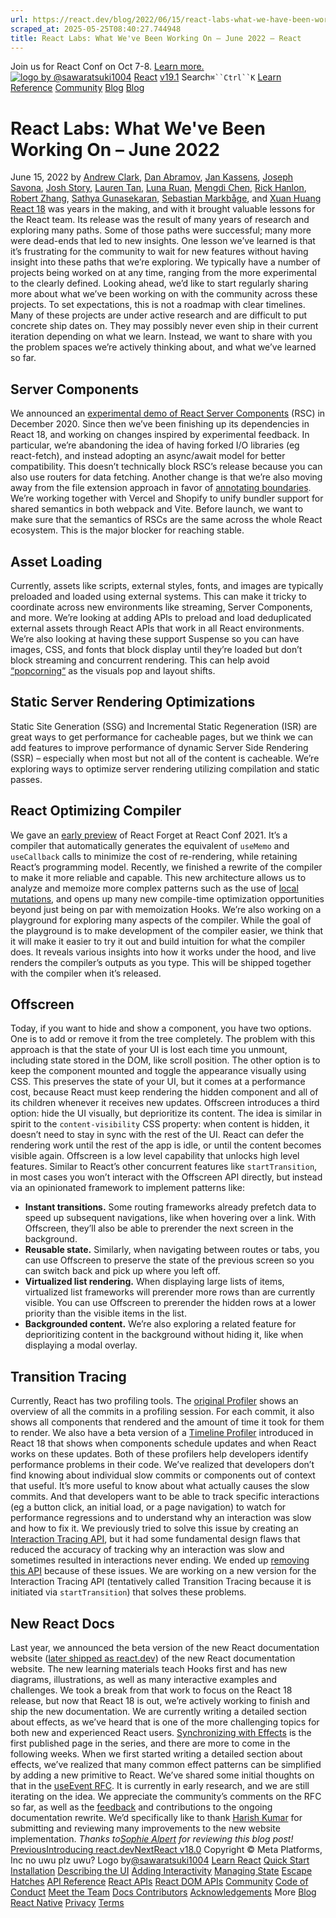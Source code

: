 ```yaml
---
url: https://react.dev/blog/2022/06/15/react-labs-what-we-have-been-working-on-june-2022
scraped_at: 2025-05-25T08:40:27.744948
title: React Labs: What We've Been Working On – June 2022 – React
---
```


Join us for React Conf on Oct 7-8.
[Learn more.](https://conf.react.dev/)
[![logo by @sawaratsuki1004](https://react.dev/_next/image?url=%2Fimages%2Fuwu.png&w=128&q=75)](https://react.dev/)
[React](https://react.dev/)
[v19.1](https://react.dev/versions)
Search`⌘``Ctrl``K`
[Learn](https://react.dev/learn)
[Reference](https://react.dev/reference/react)
[Community](https://react.dev/community)
[Blog](https://react.dev/blog)
[](https://react.dev/community/translations)
[](https://github.com/facebook/react/releases)
[Blog](https://react.dev/blog)
# React Labs: What We've Been Working On – June 2022[](https://react.dev/blog/2022/06/15/react-labs-what-we-have-been-working-on-june-2022#undefined "Link for this heading")
June 15, 2022 by [Andrew Clark](https://twitter.com/acdlite), [Dan Abramov](https://bsky.app/profile/danabra.mov), [Jan Kassens](https://twitter.com/kassens), [Joseph Savona](https://twitter.com/en_JS), [Josh Story](https://twitter.com/joshcstory), [Lauren Tan](https://twitter.com/potetotes), [Luna Ruan](https://twitter.com/lunaruan), [Mengdi Chen](https://twitter.com/mengdi_en), [Rick Hanlon](https://twitter.com/rickhanlonii), [Robert Zhang](https://twitter.com/jiaxuanzhang01), [Sathya Gunasekaran](https://twitter.com/_gsathya), [Sebastian Markbåge](https://twitter.com/sebmarkbage), and [Xuan Huang](https://twitter.com/Huxpro)
[React 18](https://react.dev/blog/2022/03/29/react-v18) was years in the making, and with it brought valuable lessons for the React team. Its release was the result of many years of research and exploring many paths. Some of those paths were successful; many more were dead-ends that led to new insights. One lesson we’ve learned is that it’s frustrating for the community to wait for new features without having insight into these paths that we’re exploring.
We typically have a number of projects being worked on at any time, ranging from the more experimental to the clearly defined. Looking ahead, we’d like to start regularly sharing more about what we’ve been working on with the community across these projects.
To set expectations, this is not a roadmap with clear timelines. Many of these projects are under active research and are difficult to put concrete ship dates on. They may possibly never even ship in their current iteration depending on what we learn. Instead, we want to share with you the problem spaces we’re actively thinking about, and what we’ve learned so far.
## Server Components [](https://react.dev/blog/2022/06/15/react-labs-what-we-have-been-working-on-june-2022#server-components "Link for Server Components ")
We announced an [experimental demo of React Server Components](https://legacy.reactjs.org/blog/2020/12/21/data-fetching-with-react-server-components.html) (RSC) in December 2020. Since then we’ve been finishing up its dependencies in React 18, and working on changes inspired by experimental feedback.
In particular, we’re abandoning the idea of having forked I/O libraries (eg react-fetch), and instead adopting an async/await model for better compatibility. This doesn’t technically block RSC’s release because you can also use routers for data fetching. Another change is that we’re also moving away from the file extension approach in favor of [annotating boundaries](https://github.com/reactjs/rfcs/pull/189#issuecomment-1116482278).
We’re working together with Vercel and Shopify to unify bundler support for shared semantics in both webpack and Vite. Before launch, we want to make sure that the semantics of RSCs are the same across the whole React ecosystem. This is the major blocker for reaching stable.
## Asset Loading [](https://react.dev/blog/2022/06/15/react-labs-what-we-have-been-working-on-june-2022#asset-loading "Link for Asset Loading ")
Currently, assets like scripts, external styles, fonts, and images are typically preloaded and loaded using external systems. This can make it tricky to coordinate across new environments like streaming, Server Components, and more. We’re looking at adding APIs to preload and load deduplicated external assets through React APIs that work in all React environments.
We’re also looking at having these support Suspense so you can have images, CSS, and fonts that block display until they’re loaded but don’t block streaming and concurrent rendering. This can help avoid [“popcorning“](https://twitter.com/sebmarkbage/status/1516852731251724293) as the visuals pop and layout shifts.
## Static Server Rendering Optimizations [](https://react.dev/blog/2022/06/15/react-labs-what-we-have-been-working-on-june-2022#static-server-rendering-optimizations "Link for Static Server Rendering Optimizations ")
Static Site Generation (SSG) and Incremental Static Regeneration (ISR) are great ways to get performance for cacheable pages, but we think we can add features to improve performance of dynamic Server Side Rendering (SSR) – especially when most but not all of the content is cacheable. We’re exploring ways to optimize server rendering utilizing compilation and static passes.
## React Optimizing Compiler [](https://react.dev/blog/2022/06/15/react-labs-what-we-have-been-working-on-june-2022#react-compiler "Link for React Optimizing Compiler ")
We gave an [early preview](https://www.youtube.com/watch?v=lGEMwh32soc) of React Forget at React Conf 2021. It’s a compiler that automatically generates the equivalent of `useMemo` and `useCallback` calls to minimize the cost of re-rendering, while retaining React’s programming model.
Recently, we finished a rewrite of the compiler to make it more reliable and capable. This new architecture allows us to analyze and memoize more complex patterns such as the use of [local mutations](https://react.dev/learn/keeping-components-pure#local-mutation-your-components-little-secret), and opens up many new compile-time optimization opportunities beyond just being on par with memoization Hooks.
We’re also working on a playground for exploring many aspects of the compiler. While the goal of the playground is to make development of the compiler easier, we think that it will make it easier to try it out and build intuition for what the compiler does. It reveals various insights into how it works under the hood, and live renders the compiler’s outputs as you type. This will be shipped together with the compiler when it’s released.
## Offscreen [](https://react.dev/blog/2022/06/15/react-labs-what-we-have-been-working-on-june-2022#offscreen "Link for Offscreen ")
Today, if you want to hide and show a component, you have two options. One is to add or remove it from the tree completely. The problem with this approach is that the state of your UI is lost each time you unmount, including state stored in the DOM, like scroll position.
The other option is to keep the component mounted and toggle the appearance visually using CSS. This preserves the state of your UI, but it comes at a performance cost, because React must keep rendering the hidden component and all of its children whenever it receives new updates.
Offscreen introduces a third option: hide the UI visually, but deprioritize its content. The idea is similar in spirit to the `content-visibility` CSS property: when content is hidden, it doesn’t need to stay in sync with the rest of the UI. React can defer the rendering work until the rest of the app is idle, or until the content becomes visible again.
Offscreen is a low level capability that unlocks high level features. Similar to React’s other concurrent features like `startTransition`, in most cases you won’t interact with the Offscreen API directly, but instead via an opinionated framework to implement patterns like:
  * **Instant transitions.** Some routing frameworks already prefetch data to speed up subsequent navigations, like when hovering over a link. With Offscreen, they’ll also be able to prerender the next screen in the background.
  * **Reusable state.** Similarly, when navigating between routes or tabs, you can use Offscreen to preserve the state of the previous screen so you can switch back and pick up where you left off.
  * **Virtualized list rendering.** When displaying large lists of items, virtualized list frameworks will prerender more rows than are currently visible. You can use Offscreen to prerender the hidden rows at a lower priority than the visible items in the list.
  * **Backgrounded content.** We’re also exploring a related feature for deprioritizing content in the background without hiding it, like when displaying a modal overlay.


## Transition Tracing [](https://react.dev/blog/2022/06/15/react-labs-what-we-have-been-working-on-june-2022#transition-tracing "Link for Transition Tracing ")
Currently, React has two profiling tools. The [original Profiler](https://legacy.reactjs.org/blog/2018/09/10/introducing-the-react-profiler.html) shows an overview of all the commits in a profiling session. For each commit, it also shows all components that rendered and the amount of time it took for them to render. We also have a beta version of a [Timeline Profiler](https://github.com/reactwg/react-18/discussions/76) introduced in React 18 that shows when components schedule updates and when React works on these updates. Both of these profilers help developers identify performance problems in their code.
We’ve realized that developers don’t find knowing about individual slow commits or components out of context that useful. It’s more useful to know about what actually causes the slow commits. And that developers want to be able to track specific interactions (eg a button click, an initial load, or a page navigation) to watch for performance regressions and to understand why an interaction was slow and how to fix it.
We previously tried to solve this issue by creating an [Interaction Tracing API](https://gist.github.com/bvaughn/8de925562903afd2e7a12554adcdda16), but it had some fundamental design flaws that reduced the accuracy of tracking why an interaction was slow and sometimes resulted in interactions never ending. We ended up [removing this API](https://github.com/facebook/react/pull/20037) because of these issues.
We are working on a new version for the Interaction Tracing API (tentatively called Transition Tracing because it is initiated via `startTransition`) that solves these problems.
## New React Docs [](https://react.dev/blog/2022/06/15/react-labs-what-we-have-been-working-on-june-2022#new-react-docs "Link for New React Docs ")
Last year, we announced the beta version of the new React documentation website ([later shipped as react.dev](https://react.dev/blog/2023/03/16/introducing-react-dev)) of the new React documentation website. The new learning materials teach Hooks first and has new diagrams, illustrations, as well as many interactive examples and challenges. We took a break from that work to focus on the React 18 release, but now that React 18 is out, we’re actively working to finish and ship the new documentation.
We are currently writing a detailed section about effects, as we’ve heard that is one of the more challenging topics for both new and experienced React users. [Synchronizing with Effects](https://react.dev/learn/synchronizing-with-effects) is the first published page in the series, and there are more to come in the following weeks. When we first started writing a detailed section about effects, we’ve realized that many common effect patterns can be simplified by adding a new primitive to React. We’ve shared some initial thoughts on that in the [useEvent RFC](https://github.com/reactjs/rfcs/pull/220). It is currently in early research, and we are still iterating on the idea. We appreciate the community’s comments on the RFC so far, as well as the [feedback](https://github.com/reactjs/react.dev/issues/3308) and contributions to the ongoing documentation rewrite. We’d specifically like to thank [Harish Kumar](https://github.com/harish-sethuraman) for submitting and reviewing many improvements to the new website implementation.
_Thanks to[Sophie Alpert](https://twitter.com/sophiebits) for reviewing this blog post!_
[PreviousIntroducing react.dev](https://react.dev/blog/2023/03/16/introducing-react-dev)[NextReact v18.0](https://react.dev/blog/2022/03/29/react-v18)
[](https://opensource.fb.com/)
Copyright © Meta Platforms, Inc
no uwu plz
uwu?
Logo by[@sawaratsuki1004](https://twitter.com/sawaratsuki1004)
[Learn React](https://react.dev/learn)
[Quick Start](https://react.dev/learn)
[Installation](https://react.dev/learn/installation)
[Describing the UI](https://react.dev/learn/describing-the-ui)
[Adding Interactivity](https://react.dev/learn/adding-interactivity)
[Managing State](https://react.dev/learn/managing-state)
[Escape Hatches](https://react.dev/learn/escape-hatches)
[API Reference](https://react.dev/reference/react)
[React APIs](https://react.dev/reference/react)
[React DOM APIs](https://react.dev/reference/react-dom)
[Community](https://react.dev/community)
[Code of Conduct](https://github.com/facebook/react/blob/main/CODE_OF_CONDUCT.md)
[Meet the Team](https://react.dev/community/team)
[Docs Contributors](https://react.dev/community/docs-contributors)
[Acknowledgements](https://react.dev/community/acknowledgements)
More
[Blog](https://react.dev/blog)
[React Native](https://reactnative.dev/)
[Privacy](https://opensource.facebook.com/legal/privacy)
[Terms](https://opensource.fb.com/legal/terms/)
[](https://www.facebook.com/react)[](https://twitter.com/reactjs)[](https://bsky.app/profile/react.dev)[](https://github.com/facebook/react)

